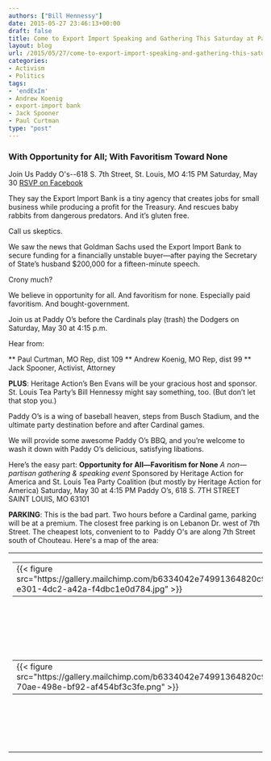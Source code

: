 ```yaml
---
authors: ["Bill Hennessy"]
date: 2015-05-27 23:46:13+00:00
draft: false
title: Come to Export Import Speaking and Gathering This Saturday at Paddy O's
layout: blog
url: /2015/05/27/come-to-export-import-speaking-and-gathering-this-saturday-at-paddy-os/
categories:
- Activism
- Politics
tags:
- 'endExIm'
- Andrew Koenig
- export-import bank
- Jack Spooner
- Paul Curtman
type: "post"
---
```


### With Opportunity for All; With Favoritism Toward None



Join Us
Paddy O's--618 S. 7th Street, St. Louis, MO
4:15 PM Saturday, May 30
[RSVP on Facebook](https://www.facebook.com/events/1404671706526502/)

They say the Export Import Bank is a tiny agency that creates jobs for small business while producing a profit for the Treasury. And rescues baby rabbits from dangerous predators. And it’s gluten free.

Call us skeptics.

We saw the news that Goldman Sachs used the Export Import Bank to secure funding for a financially unstable buyer—after paying the Secretary of State’s husband $200,000 for a fifteen-minute speech.

Crony much?

We believe in opportunity for all. And favoritism for none. Especially paid favoritism. And bought-government.

Join us at Paddy O’s before the Cardinals play (trash) the Dodgers on Saturday, May 30 at 4:15 p.m.

Hear from:




** Paul Curtman, MO Rep, dist 109
** Andrew Koenig, MO Rep, dist 99
** Jack Spooner, Activist, Attorney


**PLUS**: Heritage Action’s Ben Evans will be your gracious host and sponsor. St. Louis Tea Party’s Bill Hennessy might say something, too. (But don’t let that stop you.)

Paddy O’s is a wing of baseball heaven, steps from Busch Stadium, and the ultimate party destination before and after Cardinal games.

We will provide some awesome Paddy O’s BBQ, and you’re welcome to wash it down with Paddy O’s delicious, satisfying libations.

Here’s the easy part:
**Opportunity for All—Favoritism for None**
_A non—partisan gathering & speaking event_
Sponsored by Heritage Action for America and St. Louis Tea Party Coalition
(but mostly by Heritage Action for America)
Saturday, May 30 at 4:15 PM
Paddy O’s, 618 S. 7TH STREET SAINT LOUIS, MO 63101

**PARKING**: This is the bad part. Two hours before a Cardinal game, parking will be at a premium. The closest free parking is on Lebanon Dr. west of 7th Street. The cheapest lots, convenient to to  Paddy O's are along 7th Street south of Chouteau. Here's a map of the area:



<table cellpadding="0" width="100%" cellspacing="0" border="0" class="mcnImageGroupBlock" >
<tbody class="mcnImageGroupBlockOuter" >
<tr >

<td class="mcnImageGroupBlockInner" valign="top" >
<table style="height: 162px;" border="0" align="left" width="272" cellpadding="0" cellspacing="0" class="mcnImageGroupContentContainer" >
<tbody >
<tr >

<td class="mcnImageGroupContent" valign="top" >{{< figure src="https://gallery.mailchimp.com/b6334042e74991364820c98c6/images/63748d00-e301-4dc2-a42a-f4dbc1e0d784.jpg" >}}

</td>
</tr>
</tbody>
</table>
<table style="height: 162px;" border="0" align="right" width="223" cellpadding="0" cellspacing="0" class="mcnImageGroupContentContainer" >
<tbody >
<tr >

<td class="mcnImageGroupContent" valign="top" >{{< figure src="https://gallery.mailchimp.com/b6334042e74991364820c98c6/images/3d113f00-70ae-498e-bf92-af454bf3c3fe.png" >}}

</td>
</tr>
</tbody>
</table>

</td>
</tr>
</tbody>
</table>
